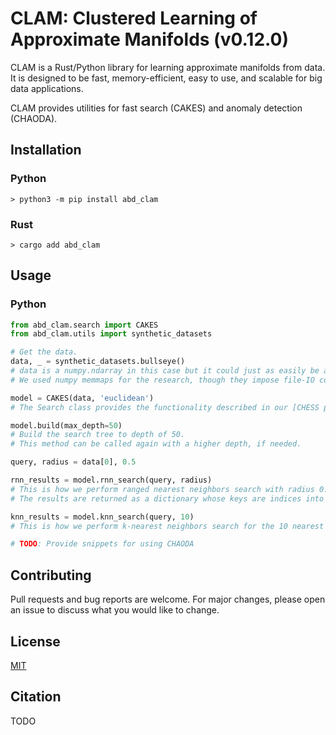 # CLAM: Clustered Learning of Approximate Manifolds (v0.12.0)

CLAM is a Rust/Python library for learning approximate manifolds from data.
It is designed to be fast, memory-efficient, easy to use, and scalable for big data applications.

CLAM provides utilities for fast search (CAKES) and anomaly detection (CHAODA).

## Installation

### Python

```shell
> python3 -m pip install abd_clam
```

### Rust

```shell
> cargo add abd_clam
```

## Usage

### Python

```python
from abd_clam.search import CAKES
from abd_clam.utils import synthetic_datasets

# Get the data.
data, _ = synthetic_datasets.bullseye()
# data is a numpy.ndarray in this case but it could just as easily be a numpy.memmap if your data do fit in RAM.
# We used numpy memmaps for the research, though they impose file-IO costs.

model = CAKES(data, 'euclidean')
# The Search class provides the functionality described in our [CHESS paper](https://arxiv.org/abs/1908.08551).

model.build(max_depth=50)
# Build the search tree to depth of 50.
# This method can be called again with a higher depth, if needed.

query, radius = data[0], 0.5

rnn_results = model.rnn_search(query, radius)
# This is how we perform ranged nearest neighbors search with radius 0.5 around the query.
# The results are returned as a dictionary whose keys are indices into the data array and whose values are the distance to the query.

knn_results = model.knn_search(query, 10)
# This is how we perform k-nearest neighbors search for the 10 nearest neighbors of query.

# TODO: Provide snippets for using CHAODA
```

## Contributing

Pull requests and bug reports are welcome.
For major changes, please open an issue to discuss what you would like to change.

## License

[MIT](LICENSE)

## Citation

TODO

